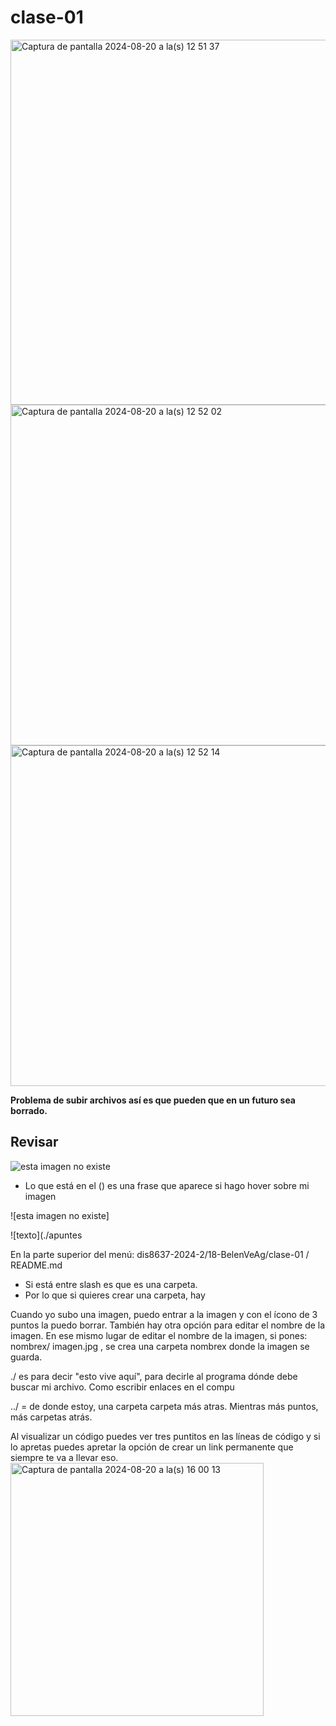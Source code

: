 # clase-01
<img width="584" alt="Captura de pantalla 2024-08-20 a la(s) 12 51 37" src="https://github.com/user-attachments/assets/5eb63ea4-6aa1-456b-873f-a9d04b1a99fc">
<img width="545" alt="Captura de pantalla 2024-08-20 a la(s) 12 52 02" src="https://github.com/user-attachments/assets/4f200a4c-84be-474b-9269-a895c1d34120">
<img width="545" alt="Captura de pantalla 2024-08-20 a la(s) 12 52 14" src="https://github.com/user-attachments/assets/edcc2b31-207f-439d-a01f-3d23e4e58727">

**Problema de subir archivos así es que pueden que en un futuro sea borrado.**

## Revisar 

![esta imagen no existe](link "texto")
- Lo que está en el () es una frase que aparece si hago hover sobre mi imagen

![esta imagen no existe]

![texto](./apuntes


En la parte superior del menú: dis8637-2024-2/18-BelenVeAg/clase-01
/ README.md 
  - Si está entre slash es que es una carpeta.
  - Por lo que si quieres crear una carpeta, hay 

Cuando yo subo una imagen, puedo entrar a la imagen y con el ícono de 3 puntos la puedo borrar. También hay otra opción para editar el nombre de la imagen. En ese mismo lugar de editar el nombre de la imagen, si pones: nombrex/ imagen.jpg , se crea una carpeta nombrex   donde la imagen se guarda.

./ es para decir "esto vive aquí", para decirle al programa dónde debe buscar mi archivo. Como escribir enlaces en el compu

../ = de donde estoy, una carpeta carpeta más atras. Mientras más puntos, más carpetas atrás. 

Al visualizar un código puedes ver tres puntitos en las líneas de código y si lo apretas puedes apretar la opción de crear un link permanente que siempre te va a llevar eso.
<img width="405" alt="Captura de pantalla 2024-08-20 a la(s) 16 00 13" src="https://github.com/user-attachments/assets/dc36b52e-b536-4a4c-9b89-99f2203ef010">

